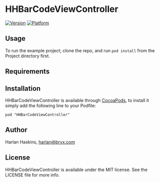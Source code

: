# HHBarCodeViewController

[![Version](http://cocoapod-badges.herokuapp.com/v/HHBarCodeViewController/badge.png)](http://cocoadocs.org/docsets/HHBarCodeViewController)
[![Platform](http://cocoapod-badges.herokuapp.com/p/HHBarCodeViewController/badge.png)](http://cocoadocs.org/docsets/HHBarCodeViewController)

## Usage

To run the example project; clone the repo, and run `pod install` from the Project directory first.

## Requirements

## Installation

HHBarCodeViewController is available through [CocoaPods](http://cocoapods.org), to install
it simply add the following line to your Podfile:

    pod "HHBarCodeViewController"

## Author

Harlan Haskins, harlan@bryx.com

## License

HHBarCodeViewController is available under the MIT license. See the LICENSE file for more info.

